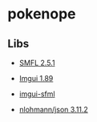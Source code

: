 # pokenope

## **Libs**

- [SMFL 2.5.1](https://www.sfml-dev.org/download/sfml/2.5.1/)

-  [Imgui 1.89](https://github.com/ocornut/imgui/releases/tag/v1.89)

-  [imgui-sfml](https://github.com/eliasdaler/imgui-sfml/commits?author=s24575)

-  [nlohmann/json 3.11.2](https://github.com/nlohmann/json/releases/tag/v3.11.2)